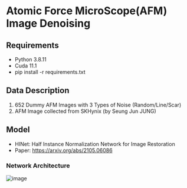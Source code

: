 # Atomic Force MicroScope(AFM) Image Denoising

## Requirements
- Python 3.8.11
- Cuda 11.1
- pip install -r requirements.txt

## Data Description
1. 652 Dummy AFM Images with 3 Types of Noise (Random/Line/Scar)
2. AFM Image collected from SKHynix (by Seung Jun JUNG)

## Model
- HINet: Half Instance Normalization Network for Image Restoration
- Paper: https://arxiv.org/abs/2105.06086

### Network Architecture
![image](https://user-images.githubusercontent.com/59187215/139525445-cfb34d9e-0772-4658-ae72-1b303652c77a.png)
